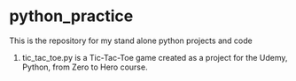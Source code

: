 # python_practice
This is the repository for my stand alone python projects and code

1) tic_tac_toe.py is a Tic-Tac-Toe game created as a project for the Udemy, Python, from Zero to Hero course.
